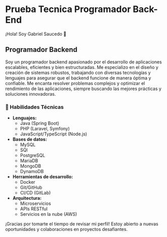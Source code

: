 # Prueba Tecnica Programador Back-End

¡Hola! Soy Gabriel Saucedo 👋

## Programador Backend

Soy un programador backend apasionado por el desarrollo de aplicaciones escalables, eficientes y bien estructuradas. Me especializo en el diseño y creación de sistemas robustos, trabajando con diversas tecnologías y lenguajes para asegurar que el backend funcione de manera óptima y confiable. Me encanta resolver problemas complejos y optimizar el rendimiento de las aplicaciones, siempre buscando las mejores prácticas y soluciones innovadoras.

### 🔧 Habilidades Técnicas

- **Lenguajes:** 
  - Java (Spring Boot)
  - PHP (Laravel, Symfony)
  - JavaScript/TypeScript (Node.js)
- **Bases de datos:**
  - MySQL
  - SQl
  - PostgreSQL
  - MariaDB
  - MongoDB
  - DynamoDB
- **Herramientas de desarrollo:**
  - Docker
  - Git/GitHub
  - CI/CD (GitLab)
- **Arquitectura:**
  - Microservicios
  - APIs RESTful
  - Servicios en la nube (AWS)

¡Gracias por tomarte el tiempo de revisar mi perfil! Estoy abierto a nuevas oportunidades y colaboraciones en proyectos desafiantes.
